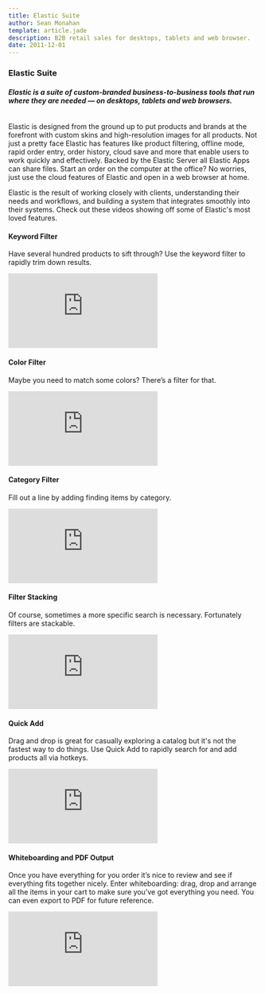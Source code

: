 ```yaml
---
title: Elastic Suite
author: Sean Monahan
template: article.jade
description: B2B retail sales for desktops, tablets and web browser.
date: 2011-12-01
---
```


### Elastic Suite

#### *Elastic is a suite of custom-branded business-to-business tools that run where they are needed &mdash; on desktops, tablets and web browsers.*

<br/>
Elastic is designed from the ground up to put products and brands at the forefront with custom skins and high-resolution images for all products. Not just a pretty face Elastic has features like product filtering, offline mode, rapid order entry, order history, cloud save and more that enable users to work quickly and effectively. Backed by the Elastic Server all Elastic Apps can share files. Start an order on the computer at the office? No worries, just use the cloud features of Elastic and open in a web browser at home.

Elastic is the result of working closely with clients, understanding their needs and workflows, and building a system that integrates smoothly into their systems. Check out these videos showing off some of Elastic's most loved features.

#### Keyword Filter

Have several hundred products to sift through? Use the keyword filter to rapidly trim down results.

<iframe class="youtube-embed" src="http://www.youtube.com/embed/tEXs_Kyh0so" frameborder="0" allowfullscreen></iframe>

#### Color Filter

Maybe you need to match some colors? There’s a filter for that.

<iframe class="youtube-embed" src="http://www.youtube.com/embed/ICfH4U_edhQ" frameborder="0" allowfullscreen></iframe>

#### Category Filter

Fill out a line by adding finding items by category.

<iframe class="youtube-embed" src="http://www.youtube.com/embed/ZHnTfrvLknk" frameborder="0" allowfullscreen></iframe>

#### Filter Stacking

Of course, sometimes a more specific search is necessary. Fortunately filters are stackable.

<iframe class="youtube-embed" src="http://www.youtube.com/embed/P5xTvPIKJ7s" frameborder="0" allowfullscreen></iframe>

#### Quick Add

Drag and drop is great for casually exploring a catalog but it's not the fastest way to do things. Use Quick Add to rapidly search for and add products all via hotkeys.

<iframe class="youtube-embed" src="http://www.youtube.com/embed/ZY5uhupQ13g" frameborder="0" allowfullscreen></iframe>

#### Whiteboarding and PDF Output

Once you have everything for you order it’s nice to review and see if everything fits together nicely. Enter whiteboarding: drag, drop and arrange all the items in your cart to make sure you’ve got everything you need. You can even export to PDF for future reference.

<iframe class="youtube-embed" src="http://www.youtube.com/embed/UG0j_BQ8ojE" frameborder="0" allowfullscreen></iframe>